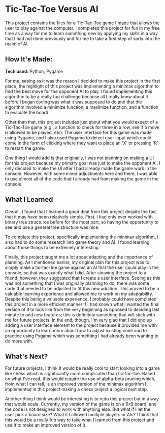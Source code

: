# Tic-Tac-Toe Versus AI
This project contains the files for a Tic-Tac-Toe game I made that allows the user to play against the computer.
I completed this project for fun in my free time as a way for me to learn something new by applying my skills 
in a way that I had not done previously and for me to take a first step of sorts into the realm of AI.

## How It's Made:

**Tech used:** Python, Pygame

For me, seeing as it was the reason I decided to make this project in the first place, the highlight of this project was implementing a minimax algorithm to find the best move for the opponent AI to play. I found implementing this algorithm to be a really fun challenge because all I really knew about it before I began coding was what it was supposed to do and that the algorithm involved a minimize function, a maximize function, and a function to evaluate the board.  
 
 Other than that, this project includes just about what you would expect of a Tic-Tac-Toe game (e.g., a function to check for three in a row, see if a move is allowed to be played, etc). The user interface for this game was made using Pygame, and I also used Pygame to detect user input which could come in the form of clicking where they want to place an 'X' or pressing 'R' to restart the game. 

 One thing I would add is that originally, I was not planning on making a UI for this project because my primary goal was just to make the opponent AI. I only decided to make the UI after I had already made the game work in the console. However, with some minor adjustments here and there, I was able to use almost all of the code that I already had from making the game in the console.

## What I Learned
Overall, I found that I learned a good deal from this project despite the fact that it may have been relatively simple. First, 
I had only ever worked with binary tree structures before for the most part, so having the opportunity to see and use a general tree 
structure was nice. 

To complete this project, specifically implementing the minimax algorithm, I also had to do some research into game theory 
and AI. I found learning about those things to be extremely interesting. 

Finally, this project taught me a lot about adapting and the importance of planning. 
As I mentioned earlier, my original plan for this project was to simply make a tic-tac-toe game against an AI that the user could play in the console, so that
was exactly what I did. After showing the project to a friend, however, they suggested that I create a user interface. Seeing as this
was not something that I was originally planning to do, there was some code that needed to be adjusted to fit this new addition.
This proved to be a valuable learning experience and allowed me to work on my adaptability. Despite this being a valuable experience, I probably could have completed this project in a more efficient manner if I had known what I wanted the final version of it to look like from the very beginning as opposed to deciding last minute to add new features; this is definitely something that will stick with me for future projects. In the end, though, I'm very glad that I did end up adding a user interface element to the project because it provided me with an opportunity to learn more about how to adjust existing code and to practice using Pygame which was something I had already been wanting to do more with.

## What's Next?
For future projects, I think it would be really cool to start looking into a game like chess which is significantly more complicated than tic-tac-toe. Based on what I've read, this would require the use of alpha-beta pruning which, from what I can tell, is an improved version of the minimax algorithm I implemented in this project making a chess project a logical next step.  

Another thing I think would be interesting is to redo this project but in a way that would scale. Currently, my version of the game is on a 9x9 board, and the code is not designed to work with anything else. But what if I let the user pick a board size? What if I allowed multiple players or AIs? I think that this would be a really fun way to take what I learned from this project and use it to make an improved version of it.  





